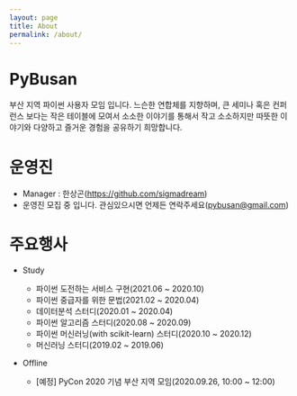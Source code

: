 ```yaml
---
layout: page
title: About
permalink: /about/
---
```


# PyBusan

부산 지역 파이썬 사용자 모임 입니다. 느슨한 연합체를 지향하며, 큰 세미나 혹은 컨퍼런스 보다는 작은 테이블에 모여서 소소한 이야기를 통해서 작고 소소하지만 따뜻한 이야기와 다양하고 즐거운 경험을 공유하기 희망합니다.

# 운영진

- Manager : 한상곤(https://github.com/sigmadream)
- 운영진 모집 중 입니다. 관심있으시면 언제든 연락주세요(pybusan@gmail.com)

# 주요행사

- Study

  - 파이썬 도전하는 서비스 구현(2021.06 ~ 2020.10)
  - 파이썬 중급자를 위한 문법(2021.02 ~ 2020.04)
  - 데이터분석 스터디(2020.01 ~ 2020.04)
  - 파이썬 알고리즘 스터디(2020.08 ~ 2020.09)
  - 파이썬 머신러닝(with scikit-learn) 스터디(2020.10 ~ 2020.12)
  - 머신러닝 스터디(2019.02 ~ 2019.06)

- Offline
  - [예정] PyCon 2020 기념 부산 지역 모임(2020.09.26, 10:00 ~ 12:00)
